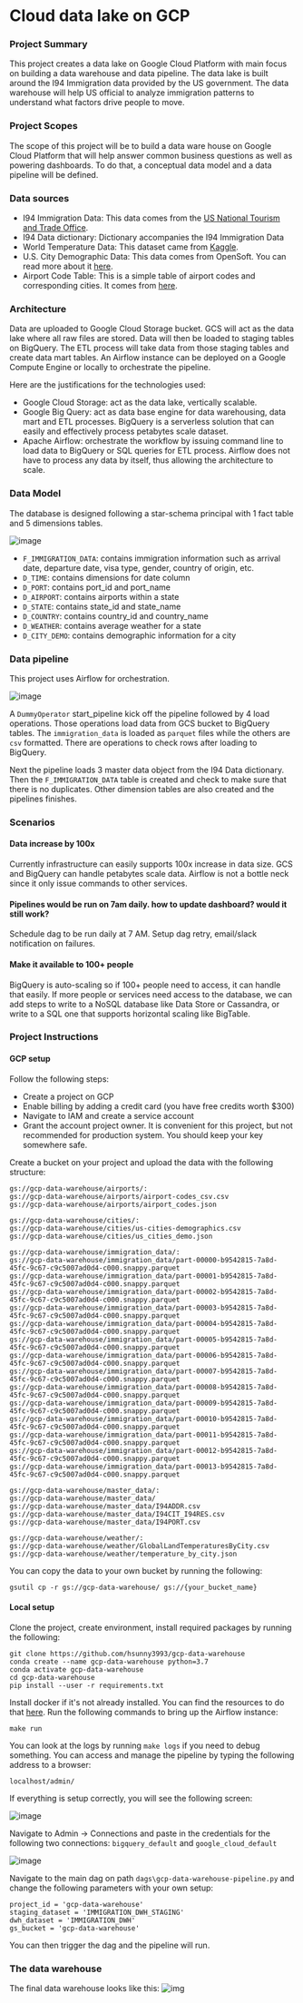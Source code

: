 # Cloud data lake on GCP
### Project Summary
This project creates a data lake on Google Cloud Platform with main focus on building a data warehouse and data pipeline. The data lake is built around the I94 Immigration data provided by the US government. The data warehouse will help US official to analyze immigration patterns to understand what factors drive people to move.

### Project Scopes
The scope of this project will be to build a data ware house on Google Cloud Platform that will help answer common business questions as well as powering dashboards. To do that, a conceptual data model and a data pipeline will be defined.

### Data sources
* I94 Immigration Data: This data comes from the [US National Tourism and Trade Office](https://travel.trade.gov/research/reports/i94/historical/2016.html).
* I94 Data dictionary: Dictionary accompanies the I94 Immigration Data
* World Temperature Data: This dataset came from [Kaggle](https://www.kaggle.com/berkeleyearth/climate-change-earth-surface-temperature-data).
* U.S. City Demographic Data: This data comes from OpenSoft. You can read more about it [here](https://public.opendatasoft.com/explore/dataset/us-cities-demographics/export/).
* Airport Code Table: This is a simple table of airport codes and corresponding cities. It comes from [here](https://datahub.io/core/airport-codes#data).

### Architecture
Data are uploaded to Google Cloud Storage bucket. GCS will act as the data lake where all raw files are stored. Data will then be loaded to staging tables on BigQuery. The ETL process will take data from those staging tables and create data mart tables. An Airflow instance can be deployed on a Google Compute Engine or locally to orchestrate the pipeline.

Here are the justifications for the technologies used:
* Google Cloud Storage: act as the data lake, vertically scalable.
* Google Big Query: act as data base engine for data warehousing, data mart and ETL processes. BigQuery is a serverless solution that can easily and effectively process petabytes scale dataset.
* Apache Airflow: orchestrate the workflow by issuing command line to load data to BigQuery or SQL queries for ETL process. Airflow does not have to process any data by itself, thus allowing the architecture to scale.

### Data Model
The database is designed following a star-schema principal with 1 fact table and 5 dimensions tables.

![image](./img/db_diagram.png)

* `F_IMMIGRATION_DATA`: contains immigration information such as arrival date, departure date, visa type, gender, country of origin, etc.
* `D_TIME`: contains dimensions for date column
* `D_PORT`: contains port_id and port_name
* `D_AIRPORT`: contains airports within a state
* `D_STATE`: contains state_id and state_name
* `D_COUNTRY`: contains country_id and country_name
* `D_WEATHER`: contains average weather for a state
* `D_CITY_DEMO`: contains demographic information for a city

### Data pipeline
This project uses Airflow for orchestration.

![image](./img/data_pipeline.png)

A `DummyOperator` start_pipeline kick off the pipeline followed by 4 load operations. Those operations load data from GCS bucket to BigQuery tables. The `immigration_data` is loaded as `parquet` files while the others are `csv` formatted. There are operations to check rows after loading to BigQuery.

Next the pipeline loads 3 master data object from the I94 Data dictionary. Then the `F_IMMIGRATION_DATA` table is created and check to make sure that there is no duplicates. Other dimension tables are also created and the pipelines finishes.

### Scenarios
#### Data increase by 100x
Currently infrastructure can easily supports 100x increase in data size. GCS and BigQuery can handle petabytes scale data. Airflow is not a bottle neck since it only issue commands to other services.

#### Pipelines would be run on 7am daily. how to update dashboard? would it still work?
Schedule dag to be run daily at 7 AM. Setup dag retry, email/slack notification on failures.

#### Make it available to 100+ people
BigQuery is auto-scaling so if 100+ people need to access, it can handle that easily. If more people or services need access to the database, we can add steps to write to a NoSQL database like Data Store or Cassandra, or write to a SQL one that supports horizontal scaling like BigTable.

### Project Instructions
#### GCP setup
Follow the following steps:
* Create a project on GCP
* Enable billing by adding a credit card (you have free credits worth $300)
* Navigate to IAM and create a service account
* Grant the account project owner. It is convenient for this project, but not recommended for production system. You should keep your key somewhere safe.

Create a bucket on your project and upload the data with the following structure:
```
gs://gcp-data-warehouse/airports/:
gs://gcp-data-warehouse/airports/airport-codes_csv.csv
gs://gcp-data-warehouse/airports/airport_codes.json

gs://gcp-data-warehouse/cities/:
gs://gcp-data-warehouse/cities/us-cities-demographics.csv
gs://gcp-data-warehouse/cities/us_cities_demo.json

gs://gcp-data-warehouse/immigration_data/:
gs://gcp-data-warehouse/immigration_data/part-00000-b9542815-7a8d-45fc-9c67-c9c5007ad0d4-c000.snappy.parquet
gs://gcp-data-warehouse/immigration_data/part-00001-b9542815-7a8d-45fc-9c67-c9c5007ad0d4-c000.snappy.parquet
gs://gcp-data-warehouse/immigration_data/part-00002-b9542815-7a8d-45fc-9c67-c9c5007ad0d4-c000.snappy.parquet
gs://gcp-data-warehouse/immigration_data/part-00003-b9542815-7a8d-45fc-9c67-c9c5007ad0d4-c000.snappy.parquet
gs://gcp-data-warehouse/immigration_data/part-00004-b9542815-7a8d-45fc-9c67-c9c5007ad0d4-c000.snappy.parquet
gs://gcp-data-warehouse/immigration_data/part-00005-b9542815-7a8d-45fc-9c67-c9c5007ad0d4-c000.snappy.parquet
gs://gcp-data-warehouse/immigration_data/part-00006-b9542815-7a8d-45fc-9c67-c9c5007ad0d4-c000.snappy.parquet
gs://gcp-data-warehouse/immigration_data/part-00007-b9542815-7a8d-45fc-9c67-c9c5007ad0d4-c000.snappy.parquet
gs://gcp-data-warehouse/immigration_data/part-00008-b9542815-7a8d-45fc-9c67-c9c5007ad0d4-c000.snappy.parquet
gs://gcp-data-warehouse/immigration_data/part-00009-b9542815-7a8d-45fc-9c67-c9c5007ad0d4-c000.snappy.parquet
gs://gcp-data-warehouse/immigration_data/part-00010-b9542815-7a8d-45fc-9c67-c9c5007ad0d4-c000.snappy.parquet
gs://gcp-data-warehouse/immigration_data/part-00011-b9542815-7a8d-45fc-9c67-c9c5007ad0d4-c000.snappy.parquet
gs://gcp-data-warehouse/immigration_data/part-00012-b9542815-7a8d-45fc-9c67-c9c5007ad0d4-c000.snappy.parquet
gs://gcp-data-warehouse/immigration_data/part-00013-b9542815-7a8d-45fc-9c67-c9c5007ad0d4-c000.snappy.parquet

gs://gcp-data-warehouse/master_data/:
gs://gcp-data-warehouse/master_data/
gs://gcp-data-warehouse/master_data/I94ADDR.csv
gs://gcp-data-warehouse/master_data/I94CIT_I94RES.csv
gs://gcp-data-warehouse/master_data/I94PORT.csv

gs://gcp-data-warehouse/weather/:
gs://gcp-data-warehouse/weather/GlobalLandTemperaturesByCity.csv
gs://gcp-data-warehouse/weather/temperature_by_city.json
```
You can copy the data to your own bucket by running the following:
```
gsutil cp -r gs://gcp-data-warehouse/ gs://{your_bucket_name}
```
#### Local setup
Clone the project, create environment, install required packages by running the following:

```
git clone https://github.com/hsunny3993/gcp-data-warehouse
conda create --name gcp-data-warehouse python=3.7
conda activate gcp-data-warehouse
cd gcp-data-warehouse
pip install --user -r requirements.txt
```

Install docker if it's not already installed. You can find the resources to do that [here](https://docs.docker.com/install/). Run the following commands to bring up the Airflow instance:
```
make run
```
You can look at the logs by running `make logs` if you need to debug something. You can access and manage the pipeline by typing the following address to a browser:
```
localhost/admin/
```
If everything is setup correctly, you will see the following screen:

![image](./img/airflow-ui.png)

Navigate to Admin -> Connections and paste in the credentials for the following two connections: `bigquery_default` and `google_cloud_default`

![image](./img/connection.png)

Navigate to the main dag on path `dags\gcp-data-warehouse-pipeline.py` and
change the following parameters with your own setup:

```
project_id = 'gcp-data-warehouse'
staging_dataset = 'IMMIGRATION_DWH_STAGING'
dwh_dataset = 'IMMIGRATION_DWH'
gs_bucket = 'gcp-data-warehouse'
```

You can then trigger the dag and the pipeline will run.

### The data warehouse
The final data warehouse looks like this:
![img](/img/dwh.png)
